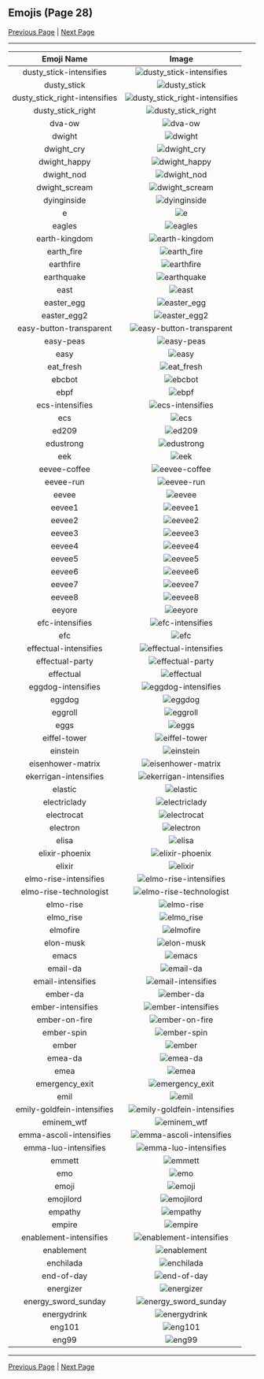 
## Emojis (Page 28)

[Previous Page](/docs/hashicorp/page-d-0027.md)
  | [Next Page](/docs/hashicorp/page-e-0029.md)

<hr />

|Emoji Name|Image|
| :-: | :-: |
|dusty_stick-intensifies| ![dusty_stick-intensifies](/emojis/hashicorp/dusty_stick-intensifies.gif)|
|dusty_stick| ![dusty_stick](/emojis/hashicorp/dusty_stick.png)|
|dusty_stick_right-intensifies| ![dusty_stick_right-intensifies](/emojis/hashicorp/dusty_stick_right-intensifies.gif)|
|dusty_stick_right| ![dusty_stick_right](/emojis/hashicorp/dusty_stick_right.png)|
|dva-ow| ![dva-ow](/emojis/hashicorp/dva-ow.png)|
|dwight| ![dwight](/emojis/hashicorp/dwight.png)|
|dwight_cry| ![dwight_cry](/emojis/hashicorp/dwight_cry.png)|
|dwight_happy| ![dwight_happy](/emojis/hashicorp/dwight_happy.png)|
|dwight_nod| ![dwight_nod](/emojis/hashicorp/dwight_nod.gif)|
|dwight_scream| ![dwight_scream](/emojis/hashicorp/dwight_scream.png)|
|dyinginside| ![dyinginside](/emojis/hashicorp/dyinginside.png)|
|e| ![e](/emojis/hashicorp/e.png)|
|eagles| ![eagles](/emojis/hashicorp/eagles.jpg)|
|earth-kingdom| ![earth-kingdom](/emojis/hashicorp/earth-kingdom.png)|
|earth_fire| ![earth_fire](/emojis/hashicorp/earth_fire.png)|
|earthfire| ![earthfire](/emojis/hashicorp/earthfire.gif)|
|earthquake| ![earthquake](/emojis/hashicorp/earthquake.gif)|
|east| ![east](/emojis/hashicorp/east.png)|
|easter_egg| ![easter_egg](/emojis/hashicorp/easter_egg.png)|
|easter_egg2| ![easter_egg2](/emojis/hashicorp/easter_egg2.gif)|
|easy-button-transparent| ![easy-button-transparent](/emojis/hashicorp/easy-button-transparent.png)|
|easy-peas| ![easy-peas](/emojis/hashicorp/easy-peas.png)|
|easy| ![easy](/emojis/hashicorp/easy.jpg)|
|eat_fresh| ![eat_fresh](/emojis/hashicorp/eat_fresh.png)|
|ebcbot| ![ebcbot](/emojis/hashicorp/ebcbot.png)|
|ebpf| ![ebpf](/emojis/hashicorp/ebpf.png)|
|ecs-intensifies| ![ecs-intensifies](/emojis/hashicorp/ecs-intensifies.gif)|
|ecs| ![ecs](/emojis/hashicorp/ecs.png)|
|ed209| ![ed209](/emojis/hashicorp/ed209.jpg)|
|edustrong| ![edustrong](/emojis/hashicorp/edustrong.png)|
|eek| ![eek](/emojis/hashicorp/eek.png)|
|eevee-coffee| ![eevee-coffee](/emojis/hashicorp/eevee-coffee.png)|
|eevee-run| ![eevee-run](/emojis/hashicorp/eevee-run.gif)|
|eevee| ![eevee](/emojis/hashicorp/eevee.png)|
|eevee1| ![eevee1](/emojis/hashicorp/eevee1.png)|
|eevee2| ![eevee2](/emojis/hashicorp/eevee2.png)|
|eevee3| ![eevee3](/emojis/hashicorp/eevee3.png)|
|eevee4| ![eevee4](/emojis/hashicorp/eevee4.png)|
|eevee5| ![eevee5](/emojis/hashicorp/eevee5.png)|
|eevee6| ![eevee6](/emojis/hashicorp/eevee6.png)|
|eevee7| ![eevee7](/emojis/hashicorp/eevee7.png)|
|eevee8| ![eevee8](/emojis/hashicorp/eevee8.png)|
|eeyore| ![eeyore](/emojis/hashicorp/eeyore.png)|
|efc-intensifies| ![efc-intensifies](/emojis/hashicorp/efc-intensifies.gif)|
|efc| ![efc](/emojis/hashicorp/efc.gif)|
|effectual-intensifies| ![effectual-intensifies](/emojis/hashicorp/effectual-intensifies.gif)|
|effectual-party| ![effectual-party](/emojis/hashicorp/effectual-party.gif)|
|effectual| ![effectual](/emojis/hashicorp/effectual.png)|
|eggdog-intensifies| ![eggdog-intensifies](/emojis/hashicorp/eggdog-intensifies.gif)|
|eggdog| ![eggdog](/emojis/hashicorp/eggdog.png)|
|eggroll| ![eggroll](/emojis/hashicorp/eggroll.png)|
|eggs| ![eggs](/emojis/hashicorp/eggs.png)|
|eiffel-tower| ![eiffel-tower](/emojis/hashicorp/eiffel-tower.png)|
|einstein| ![einstein](/emojis/hashicorp/einstein.jpg)|
|eisenhower-matrix| ![eisenhower-matrix](/emojis/hashicorp/eisenhower-matrix.png)|
|ekerrigan-intensifies| ![ekerrigan-intensifies](/emojis/hashicorp/ekerrigan-intensifies.gif)|
|elastic| ![elastic](/emojis/hashicorp/elastic.png)|
|electriclady| ![electriclady](/emojis/hashicorp/electriclady.jpg)|
|electrocat| ![electrocat](/emojis/hashicorp/electrocat.png)|
|electron| ![electron](/emojis/hashicorp/electron.png)|
|elisa| ![elisa](/emojis/hashicorp/elisa.png)|
|elixir-phoenix| ![elixir-phoenix](/emojis/hashicorp/elixir-phoenix.png)|
|elixir| ![elixir](/emojis/hashicorp/elixir.png)|
|elmo-rise-intensifies| ![elmo-rise-intensifies](/emojis/hashicorp/elmo-rise-intensifies.gif)|
|elmo-rise-technologist| ![elmo-rise-technologist](/emojis/hashicorp/elmo-rise-technologist.png)|
|elmo-rise| ![elmo-rise](/emojis/hashicorp/elmo-rise.png)|
|elmo_rise| ![elmo_rise](/emojis/hashicorp/elmo_rise.gif)|
|elmofire| ![elmofire](/emojis/hashicorp/elmofire.gif)|
|elon-musk| ![elon-musk](/emojis/hashicorp/elon-musk.png)|
|emacs| ![emacs](/emojis/hashicorp/emacs.png)|
|email-da| ![email-da](/emojis/hashicorp/email-da.png)|
|email-intensifies| ![email-intensifies](/emojis/hashicorp/email-intensifies.gif)|
|ember-da| ![ember-da](/emojis/hashicorp/ember-da.png)|
|ember-intensifies| ![ember-intensifies](/emojis/hashicorp/ember-intensifies.gif)|
|ember-on-fire| ![ember-on-fire](/emojis/hashicorp/ember-on-fire.gif)|
|ember-spin| ![ember-spin](/emojis/hashicorp/ember-spin.gif)|
|ember| ![ember](/emojis/hashicorp/ember.png)|
|emea-da| ![emea-da](/emojis/hashicorp/emea-da.png)|
|emea| ![emea](/emojis/hashicorp/emea.png)|
|emergency_exit| ![emergency_exit](/emojis/hashicorp/emergency_exit.png)|
|emil| ![emil](/emojis/hashicorp/emil.png)|
|emily-goldfein-intensifies| ![emily-goldfein-intensifies](/emojis/hashicorp/emily-goldfein-intensifies.gif)|
|eminem_wtf| ![eminem_wtf](/emojis/hashicorp/eminem_wtf.gif)|
|emma-ascoli-intensifies| ![emma-ascoli-intensifies](/emojis/hashicorp/emma-ascoli-intensifies.gif)|
|emma-luo-intensifies| ![emma-luo-intensifies](/emojis/hashicorp/emma-luo-intensifies.gif)|
|emmett| ![emmett](/emojis/hashicorp/emmett.jpg)|
|emo| ![emo](/emojis/hashicorp/emo.gif)|
|emoji| ![emoji](/emojis/hashicorp/emoji.png)|
|emojilord| ![emojilord](/emojis/hashicorp/emojilord.jpg)|
|empathy| ![empathy](/emojis/hashicorp/empathy.jpg)|
|empire| ![empire](/emojis/hashicorp/empire.png)|
|enablement-intensifies| ![enablement-intensifies](/emojis/hashicorp/enablement-intensifies.gif)|
|enablement| ![enablement](/emojis/hashicorp/enablement.png)|
|enchilada| ![enchilada](/emojis/hashicorp/enchilada.png)|
|end-of-day| ![end-of-day](/emojis/hashicorp/end-of-day.png)|
|energizer| ![energizer](/emojis/hashicorp/energizer.gif)|
|energy_sword_sunday| ![energy_sword_sunday](/emojis/hashicorp/energy_sword_sunday.png)|
|energydrink| ![energydrink](/emojis/hashicorp/energydrink.png)|
|eng101| ![eng101](/emojis/hashicorp/eng101.gif)|
|eng99| ![eng99](/emojis/hashicorp/eng99.gif)|

<hr/>

[Previous Page](/docs/hashicorp/page-d-0027.md)
  | [Next Page](/docs/hashicorp/page-e-0029.md)